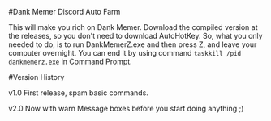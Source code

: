 #Dank Memer Discord Auto Farm

This will make you rich on Dank Memer. Download the compiled version at the releases, so you don't need to download AutoHotKey. So, what you only needed to do, is to run DankMemerZ.exe and then press Z, and leave your computer overnight. You can end it by using command `taskkill /pid dankmemerz.exe` in Command Prompt.

#Version History

v1.0
First release, spam basic commands. 

v2.0
Now with warn Message boxes before you start doing anything ;)
